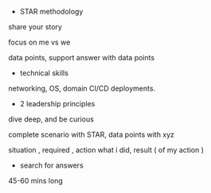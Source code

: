- STAR methodology

share your story

focus on me vs we

data points, support answer with data points

- technical skills

networking, OS, domain CI/CD deployments.

- 2 leadership principles

dive deep, and be curious

complete scenario with STAR, data points with xyz

situation , required  , action what i did, result ( of my action )

- search for answers

45-60 mins long

